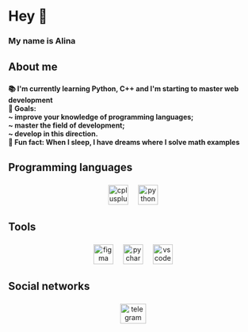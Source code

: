 <h1 align="left">Hey 👋</h1>

###

<h3 align="left">My name is Alina</h3>

###

<h2 align="left">About me</h2>

###

<h4 align="left">📚 I'm currently learning Python, C++ and I'm starting to master web development<br>🎯 Goals: <br>   ~ improve your knowledge of programming languages;<br>   ~ master the field of development;<br>   ~ develop in this direction.<br>🎲 Fun fact: When I sleep, I have dreams where I solve math examples</h4>

###

<h2 align="left">Programming languages</h2>

###

<div align="center">
  <img src="https://cdn.jsdelivr.net/gh/devicons/devicon/icons/cplusplus/cplusplus-original.svg" height="40" alt="cplusplus logo"  />
  <img width="12" />
  <img src="https://cdn.jsdelivr.net/gh/devicons/devicon/icons/python/python-original.svg" height="40" alt="python logo"  />
</div>

###

<h2 align="left">Tools</h2>

###

<div align="center">
  <img src="https://cdn.jsdelivr.net/gh/devicons/devicon/icons/figma/figma-original.svg" height="40" alt="figma logo"  />
  <img width="12" />
  <img src="https://cdn.jsdelivr.net/gh/devicons/devicon/icons/pycharm/pycharm-original.svg" height="40" alt="pycharm logo"  />
  <img width="12" />
  <img src="https://cdn.jsdelivr.net/gh/devicons/devicon/icons/vscode/vscode-original.svg" height="40" alt="vscode logo"  />
</div>

###

<h2 align="left">Social networks</h2>

###

<div align="center">
  <a href="https://t.me/qqurd" target="_blank">
    <img src="https://raw.githubusercontent.com/maurodesouza/profile-readme-generator/master/src/assets/icons/social/telegram/default.svg" width="52" height="40" alt="telegram logo"  />
  </a>
</div>

###
